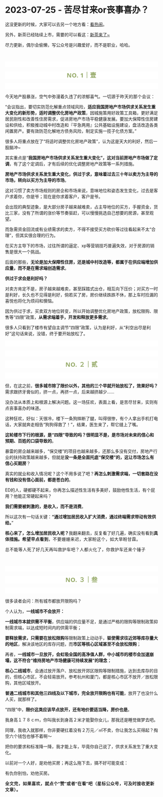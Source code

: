 # 2023-07-25 - 苦尽甘来or丧事喜办？

<p style="visibility: visible;">这没更新的时候，大家可以去另一个地方看：<a target="_blank" href="http://mp.weixin.qq.com/s?__biz=Mzg2NTkwNTM4MA==&amp;mid=2247483859&amp;idx=1&amp;sn=087c467a79613c3f34798b8676dd4e9e&amp;chksm=ce53be58f924374edbbdba93b4dc868e5e88640459bfbd1458aae8bdb93bfec8dc6313f6a88d&amp;scene=21#wechat_redirect" textvalue="看着热闹，其实也就那样" linktype="text" imgurl="" imgdata="null" data-itemshowtype="8" tab="innerlink" data-linktype="2" style="visibility: visible;" hasload="1">看热闹</a>。<br style="visibility: visible;"></p><p style="visibility: visible;">另外，新茶已经陆续上市，需要的可以看这：<a target="_blank" href="http://mp.weixin.qq.com/s?__biz=Mzg2OTkwNzE4MA==&amp;mid=2247491310&amp;idx=2&amp;sn=527d9c90ac7b1d3cb8ddef26c1bc1a01&amp;chksm=ce94b16df9e3387b5a6b4301575ae36217c5e3fcf98b72a35be8ddf96314560f812ead9fd22c&amp;scene=21#wechat_redirect" textvalue="它，来了~" linktype="text" imgurl="" imgdata="null" data-itemshowtype="11" tab="innerlink" data-linktype="2" style="visibility: visible;" hasload="1">新茶来了~</a><br style="visibility: visible;"></p><p style="visibility: visible;">尽力更新，偶尔会偷懒，写公众号是兴趣爱好，而不是职业，哈哈。<br style="visibility: visible;"></p><p style="visibility: visible;"><br style="visibility: visible;"></p><p style="outline: 0px;font-family: system-ui, -apple-system, BlinkMacSystemFont, &quot;Helvetica Neue&quot;, &quot;PingFang SC&quot;, &quot;Hiragino Sans GB&quot;, &quot;Microsoft YaHei UI&quot;, &quot;Microsoft YaHei&quot;, Arial, sans-serif;letter-spacing: 0.544px;text-wrap: wrap;background-color: rgb(255, 255, 255);visibility: visible;"><span style="outline: 0px;font-size: var(--articleFontsize);letter-spacing: 0.034em;visibility: visible;"><br style="outline: 0px;visibility: visible;"></span></p><p style="outline: 0px;letter-spacing: 0.544px;text-wrap: wrap;color: rgb(34, 34, 34);font-family: -apple-system-font, system-ui, &quot;Helvetica Neue&quot;, &quot;PingFang SC&quot;, &quot;Hiragino Sans GB&quot;, &quot;Microsoft YaHei UI&quot;, &quot;Microsoft YaHei&quot;, Arial, sans-serif;background-color: rgb(255, 255, 255);text-align: center;visibility: visible;"><span style="outline: 0px;font-weight: bold;line-height: 25px;color: rgb(149, 169, 103);font-size: 20px;visibility: visible;">NO. 1｜壹</span></p><p style="outline: 0px;letter-spacing: 0.544px;text-wrap: wrap;color: rgb(34, 34, 34);font-family: -apple-system-font, system-ui, &quot;Helvetica Neue&quot;, &quot;PingFang SC&quot;, &quot;Hiragino Sans GB&quot;, &quot;Microsoft YaHei UI&quot;, &quot;Microsoft YaHei&quot;, Arial, sans-serif;background-color: rgb(255, 255, 255);text-align: center;visibility: visible;"><br style="outline: 0px;visibility: visible;"></p><p style="visibility: visible;">今天地产股暴涨，空气中弥漫着久违了的浓郁喜气。一切<span style="font-size: var(--articleFontsize); letter-spacing: 0.034em; visibility: visible;">源于昨天的那个</span><span style="font-size: var(--articleFontsize); letter-spacing: 0.034em; visibility: visible;">会议：</span></p><p style="visibility: visible;">“会议指出，要切实防范化解重点领域风险，<strong style="visibility: visible;">适应我国房地产市场供求关系发生重大变化的新形势，适时调整优化房地产政策</strong>，因城施策用好政策工具箱，更好满足居民刚性和改善性住房需求，促进房地产市场平稳健康发展。要加大保障性住房建设和供给，积极推动城中村改造和『平急两用』公共基础设施建设，盘活改造各类闲置房产。要有效防范化解地方债务风险，制定实施一揽子化债方案。”</p><p style="visibility: visible;">很多人将重点放在了“将适时调整优化房地产政策”，认为这是天大的利好，然后一股脑冲~<br style="visibility: visible;"></p><p style="visibility: visible;">其实重点是“<strong style="visibility: visible;">我国房地产市场供求关系发生重大变化”，这对当前房地产市场做了定调</strong>，有了这个定调后，才有后续的优化调整房地产政策等一系列措施。<br style="visibility: visible;"></p><p style="visibility: visible;"><strong style="visibility: visible;">房地产市场供求关系发生重大变化，供过于求，意味着过去三十年以卖方为主导的市场，转向以买方为主导的市场</strong>。</p><p style="visibility: visible;">这对习惯了卖方市场规则的房企和市场来说，意味地位和姿态发生变化，过去是客户求着你，你是爷；现在是你求着客户，客户是爷。<br style="visibility: visible;"></p><p style="visibility: visible;">会出现的典型迹象，是大部分房子越来越难卖，占主导地位的买方，手握资金，货比三家，没有了所谓的涨价等节奏驱赶，可以慢慢挑选自己想要的房源，甚至观望。</p><p style="visibility: visible;">而急需资金回流或有业绩需求的卖方，不得不接受买方砍价等过往看起来不太“合理”，但其实很合理的行为。</p><p style="visibility: visible;">在买方主导下的市场，过往所谓的逼定、xp等营销技巧普遍失效，对于房源的销售是很大一个挑战。<br style="visibility: visible;"></p><p>后面的那些，<strong>无论是加大保障性住房，还是城中村改造等，都属于在供应端增加供应量，而不是在需求端创造需求</strong>。<br></p><p><strong>供过于求会是利好吗？</strong></p><p>对卖方肯定不是，房子越来越难卖，甚至踩踏式出仓，相互向下压价；对买方一时是利好，长久也不见得是利好，倘若买了房，房价继续跌跌不休，那上车时捡漏的喜悦也将化为烦闷和懊恼。<br></p><p>因为供过于求，买卖双方地位转变，所以开始调整优化房地产政策，放松限购、限售等“四限”政策，<strong>从需求端着手，开发和释放更多需求</strong>。<br></p><p>很多人只看到了楼市有望自主调节“四限”政策，认为是利好，从“利空出尽是利好”这句话来说，没错，终于要开始放松了。</p><p style="outline: 0px;font-family: system-ui, -apple-system, BlinkMacSystemFont, &quot;Helvetica Neue&quot;, &quot;PingFang SC&quot;, &quot;Hiragino Sans GB&quot;, &quot;Microsoft YaHei UI&quot;, &quot;Microsoft YaHei&quot;, Arial, sans-serif;letter-spacing: 0.544px;text-wrap: wrap;background-color: rgb(255, 255, 255);visibility: visible;"><span style="outline: 0px;font-size: var(--articleFontsize);letter-spacing: 0.034em;visibility: visible;"><br style="outline: 0px;visibility: visible;"></span></p><p style="outline: 0px;font-family: system-ui, -apple-system, BlinkMacSystemFont, &quot;Helvetica Neue&quot;, &quot;PingFang SC&quot;, &quot;Hiragino Sans GB&quot;, &quot;Microsoft YaHei UI&quot;, &quot;Microsoft YaHei&quot;, Arial, sans-serif;letter-spacing: 0.544px;text-wrap: wrap;background-color: rgb(255, 255, 255);visibility: visible;"><span style="outline: 0px;font-size: var(--articleFontsize);letter-spacing: 0.034em;visibility: visible;"><br></span></p><p style="outline: 0px;letter-spacing: 0.544px;text-wrap: wrap;color: rgb(34, 34, 34);font-family: -apple-system-font, system-ui, &quot;Helvetica Neue&quot;, &quot;PingFang SC&quot;, &quot;Hiragino Sans GB&quot;, &quot;Microsoft YaHei UI&quot;, &quot;Microsoft YaHei&quot;, Arial, sans-serif;background-color: rgb(255, 255, 255);text-align: center;visibility: visible;"><span style="outline: 0px;font-weight: bold;line-height: 25px;color: rgb(149, 169, 103);font-size: 20px;visibility: visible;">NO. ２｜贰</span></p><p style="outline: 0px;letter-spacing: 0.544px;text-wrap: wrap;color: rgb(34, 34, 34);font-family: -apple-system-font, system-ui, &quot;Helvetica Neue&quot;, &quot;PingFang SC&quot;, &quot;Hiragino Sans GB&quot;, &quot;Microsoft YaHei UI&quot;, &quot;Microsoft YaHei&quot;, Arial, sans-serif;background-color: rgb(255, 255, 255);text-align: center;visibility: visible;"><br style="outline: 0px;visibility: visible;"></p><p>但，在这之前，<strong>很多城市除了限价以外，其他的三个早就开始放松了，效果好吗？</strong>需求跟挤牙膏似的，挤一点，再挤一点，后来越挤越少......</p><p>没办法从本质上和根源上解决问题。这一场狂欢，表面上看，是苦尽甘来，实则有点丧事喜办的味道。<br></p><p>这种狂欢，好似：天很冷，楼下一条狗摔断了腿，叫得很惨，有个人拿出手机打电话，大家就奔走相告“狗狗得救了！”，结果，医生来了，帮它缝上了嘴。</p><p><strong>这轮楼市下行的根源，是“四限”导致的吗？很明显不是，是市场对未来的信心和预期、百姓的口袋导致的</strong>。</p><p>暴雷的房企越来越多，“保交楼”的项目也越来越多，还那么多没有交付，房地产行业的扶持政策越来越多，但就是<strong>没一条是全面托底“保交楼”的，这让市场怎么有信心买期房</strong>？<br></p><p>真实的就业和收入情况呢？这个不用多说了吧？<strong>再怎么刺激需求端，一切套路在没有钱和没有信心面前，都是苍白的</strong>。<span style="font-size: var(--articleFontsize);letter-spacing: 0.034em;"></span></p><p>ED的人，硬都硬不起来，你再怎么描述性生活有多美好，鼓励他性生活，有个屁用？他能正常硬起来吗？</p><p><strong>我们需要被刺激的，是收入，而不是消费</strong>。</p><p>所以这次有一句话关键：<strong>“通过增加居民收入扩大消费，通过终端需求带动有效供给。</strong>”<br></p><p><strong>核心来了，怎么增加居民收入呢？</strong>我翻来翻去，反复看了好几遍，确实没有看到<strong>具体措施。<span style="font-size: var(--articleFontsize);letter-spacing: 0.034em;">希望早点看到</span></strong><span style="font-size: var(--articleFontsize);letter-spacing: 0.034em;">，不要姗姗来迟，</span><span style="font-size: var(--articleFontsize);letter-spacing: 0.034em;">大家盼</span><span style="font-size: var(--articleFontsize);letter-spacing: 0.034em;">这个，如大旱盼甘霖。</span></p><p><span style="font-size: var(--articleFontsize);letter-spacing: 0.034em;">总不能等人死了好几天再叫救护车吧？人都火化了，你救护车还来个锤子</span></p><p><br></p><p style="outline: 0px;font-family: system-ui, -apple-system, BlinkMacSystemFont, &quot;Helvetica Neue&quot;, &quot;PingFang SC&quot;, &quot;Hiragino Sans GB&quot;, &quot;Microsoft YaHei UI&quot;, &quot;Microsoft YaHei&quot;, Arial, sans-serif;letter-spacing: 0.544px;text-wrap: wrap;background-color: rgb(255, 255, 255);visibility: visible;"><span style="outline: 0px;font-size: var(--articleFontsize);letter-spacing: 0.034em;visibility: visible;"><br style="outline: 0px;visibility: visible;"></span></p><p style="outline: 0px;letter-spacing: 0.544px;text-wrap: wrap;color: rgb(34, 34, 34);font-family: -apple-system-font, system-ui, &quot;Helvetica Neue&quot;, &quot;PingFang SC&quot;, &quot;Hiragino Sans GB&quot;, &quot;Microsoft YaHei UI&quot;, &quot;Microsoft YaHei&quot;, Arial, sans-serif;background-color: rgb(255, 255, 255);text-align: center;visibility: visible;"><span style="outline: 0px;font-weight: bold;line-height: 25px;color: rgb(149, 169, 103);font-size: 20px;visibility: visible;">NO. ３｜叁</span></p><p style="outline: 0px;letter-spacing: 0.544px;text-wrap: wrap;color: rgb(34, 34, 34);font-family: -apple-system-font, system-ui, &quot;Helvetica Neue&quot;, &quot;PingFang SC&quot;, &quot;Hiragino Sans GB&quot;, &quot;Microsoft YaHei UI&quot;, &quot;Microsoft YaHei&quot;, Arial, sans-serif;background-color: rgb(255, 255, 255);text-align: center;visibility: visible;"><br style="outline: 0px;visibility: visible;"></p><p>很多读者会问：所有城市都放开限购吗？<br></p><p>个人认为，<strong>一线城市不会放开：</strong></p><p><strong>一线城市本就供需不平衡</strong>，供应端的供应量不足，是通过严格的限购等限制政策抑制需求端，以达成短时间内的供需平衡；</p><p><strong>要释放需求，只需要在放松限购</strong>等限制政策上动动手，<strong>驱使需求往近郊等库存量大的地区</strong>，解决该地区的库存问题，而<strong>市区等核心区域甚至不会放松限购</strong>；</p><p>再者，<strong>一线城市一旦放开，会虹吸全国的高净值人群，中小城市的楼市会加速崩塌，这不符合“维持房地产市场健康可持续发展”的理念</strong>；</p><p><strong>核心二线城市</strong>，会通过放开落户、放松放开郊区限购等限制措施，达到去库存的目的，但核心市区，不会轻易放开。参考杭州和厦门，都是核心市区不放开／放松限购，其他区域放开。<br></p><p><strong>普通二线城市和其他三四线及以下城市，完全放开限购也有可能</strong>，放开了也没什么人买，就那样了。<br></p><p>“四限”中，<strong>限价这类应该早点放开，还有地价要适当降，房价也是</strong>。<br></p><p>我身高１７８ｃｍ，你叫我长到身高２米才能娶你女儿，那我还是睡觉做梦去吧。</p><p>同理，我收入就那样，你非要硬扛着没有２万元／㎡不卖，你让我怎么买得起？掏空六个钱包也够不着啊～</p><p>把你的要求和标准降一降，我才能上车，毕竟你自己说了，供求关系发生了重大变化。</p><p>以前对一个人好，是劝他买房；再这么拖下去，搞不好可能变成：</p><p>有仇你别怕，劝他买房。</p><p style="margin-bottom: 0px;"><strong style="outline: 0px;font-family: system-ui, -apple-system, BlinkMacSystemFont, &quot;Helvetica Neue&quot;, &quot;PingFang SC&quot;, &quot;Hiragino Sans GB&quot;, &quot;Microsoft YaHei UI&quot;, &quot;Microsoft YaHei&quot;, Arial, sans-serif;letter-spacing: 0.544px;text-wrap: wrap;background-color: rgb(255, 255, 255);color: rgb(34, 34, 34);font-size: 16px;"><span style="outline: 0px;font-size: 14px;">全文完，如果喜欢，就点个“赞”或者“在看”吧（星标公众号，可及时接收更新文章）。</span></strong></p><p style="display: none;"><mp-style-type data-value="3"></mp-style-type></p>